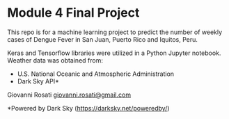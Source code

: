 
# Module 4 Final Project


This repo is for a machine learning project to predict the number of weekly cases of Dengue Fever in San Juan, Puerto Rico and Iquitos, Peru.

Keras and Tensorflow libraries were utilized in a Python Jupyter notebook.
Weather data was obtained from:
- U.S. National Oceanic and Atmospheric Administration
- Dark Sky API*

Giovanni Rosati
giovanni.rosati@gmail.com


*Powered by Dark Sky (https://darksky.net/poweredby/)
